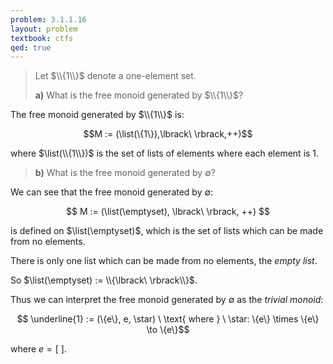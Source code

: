 ```yaml
---
problem: 3.1.1.16 
layout: problem
textbook: ctfs
qed: true
---
```


> Let $\\{1\\}$ denote a one-element set.
> 
> **a)** What is the free monoid generated by $\\{1\\}$?

The free monoid generated by $\\{1\\}$ is:

$$M := (\list(\{1\}),\lbrack\ \rbrack,++)$$

where $\list(\\{1\\})$ is the set of lists of elements where each element is
$1$.

> **b)** What is the free monoid generated by $\emptyset$?

We can see that the free monoid generated by $\emptyset$:

$$ M := (\list(\emptyset), \lbrack\ \rbrack, ++) $$

is defined on $\list(\emptyset)$, which is the set of lists which can be made
from no elements.

There is only one list which can be made from no elements, the _empty list_.

So $\list(\emptyset) := \\{\lbrack\ \rbrack\\}$.

Thus we can interpret the free monoid generated by $\emptyset$ as the _trivial
monoid_:

$$ \underline{1} := (\{e\}, e, \star) \ \text{ where } \ \star: \{e\} \times \{e\} \to \{e\}$$

where $e = \lbrack\ \rbrack$.
